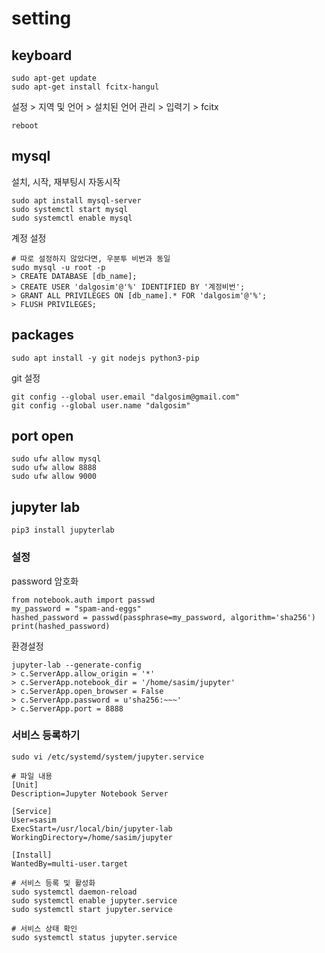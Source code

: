 # setting
## keyboard
```
sudo apt-get update
sudo apt-get install fcitx-hangul
```
설정 > 지역 및 언어 > 설치된 언어 관리 > 입력기 > fcitx
```
reboot
```

## mysql
설치, 시작, 재부팅시 자동시작
```
sudo apt install mysql-server
sudo systemctl start mysql
sudo systemctl enable mysql
```

계정 설정
```
# 따로 설정하지 않았다면, 우분투 비번과 동일
sudo mysql -u root -p
> CREATE DATABASE [db_name];
> CREATE USER 'dalgosim'@'%' IDENTIFIED BY '계정비번';
> GRANT ALL PRIVILEGES ON [db_name].* FOR 'dalgosim'@'%';
> FLUSH PRIVILEGES;
```


## packages
```
sudo apt install -y git nodejs python3-pip
```
git 설정
```
git config --global user.email "dalgosim@gmail.com"
git config --global user.name "dalgosim"
```

## port open
```
sudo ufw allow mysql
sudo ufw allow 8888
sudo ufw allow 9000
```


## jupyter lab
```
pip3 install jupyterlab
```
### 설정
password 암호화
```
from notebook.auth import passwd
my_password = "spam-and-eggs"
hashed_password = passwd(passphrase=my_password, algorithm='sha256')
print(hashed_password)
```
환경설정
```
jupyter-lab --generate-config
> c.ServerApp.allow_origin = '*'
> c.ServerApp.notebook_dir = '/home/sasim/jupyter'
> c.ServerApp.open_browser = False
> c.ServerApp.password = u'sha256:~~~'
> c.ServerApp.port = 8888
```

### 서비스 등록하기
```
sudo vi /etc/systemd/system/jupyter.service

# 파일 내용
[Unit]
Description=Jupyter Notebook Server

[Service]
User=sasim
ExecStart=/usr/local/bin/jupyter-lab
WorkingDirectory=/home/sasim/jupyter

[Install]
WantedBy=multi-user.target

# 서비스 등록 및 활성화
sudo systemctl daemon-reload 
sudo systemctl enable jupyter.service 
sudo systemctl start jupyter.service

# 서비스 상태 확인
sudo systemctl status jupyter.service
```

